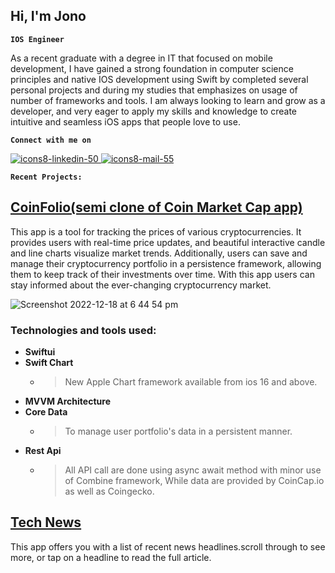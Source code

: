 <h2>Hi, I'm Jono</h2>


**`IOS Engineer`**

As a recent graduate with a degree in IT that focused on mobile development, I have gained a strong foundation in computer science principles and native IOS development using Swift by completed several personal projects and during my studies that emphasizes on usage of number of frameworks and tools.
I am always looking to learn and grow as a developer, and very eager to apply my skills and knowledge to create intuitive and seamless iOS apps that people love to use.


**`Connect with me on`**

<a href="https://www.linkedin.com/in/jonoiosdev/">![icons8-linkedin-50](https://user-images.githubusercontent.com/96099265/208279772-46737771-ed4f-439a-89e8-a4e1b4b9637d.png)
<a href = "mailto: jonothen99@gmail.com">![icons8-mail-55](https://user-images.githubusercontent.com/96099265/208280216-67b7620b-c5a5-4412-8c7c-a317b87aa47d.png)</a>


<!--  [<img src="https://ghchart.rshah.org/Jonothen099" width="720">](#bottom)
 -->

**`Recent Projects:`**
## [CoinFolio(semi clone of Coin Market Cap app)](https://github.com/Jonothen099/CoinFolio)
This app is a tool for tracking the prices of various cryptocurrencies. It provides users with real-time price updates, and beautiful interactive candle and line charts visualize market trends. Additionally, users can save and manage their cryptocurrency portfolio in a persistence framework, allowing them to keep track of their investments over time. With this app users can stay informed about the ever-changing cryptocurrency market. 

![Screenshot 2022-12-18 at 6 44 54 pm](https://user-images.githubusercontent.com/96099265/208287138-24a22bc4-97de-482d-801f-6d6a17fb532b.png)

### Technologies and tools used: 
 - **Swiftui**
 - **Swift Chart** 
   - > New Apple Chart framework available from ios 16 and above. 
 - **MVVM Architecture**
 - **Core Data**
     - > To manage user portfolio's data in a persistent manner. 
 - **Rest Api**
     - >All API call are done using async await method with minor use of Combine framework, While data are provided by CoinCap.io as well as Coingecko. 


## [Tech News](https://github.com/Jonothen099/HackedNews)
This app offers you with a list of recent news headlines.scroll through to see more, or tap on a headline to read the full article. 




